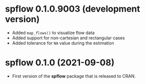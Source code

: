 # spflow 0.1.0.9003 (development version)

* Added `map_flows()` to visualize flow data
* Added support for non-cartesian and rectangular cases
* Added tolerance for `NA` value during the estimation

# spflow 0.1.0 (2021-09-08)

* First version of the **spflow** package that is released to CRAN.
